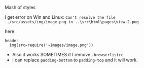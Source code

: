 Mash of styles

I get error on Win and Linux:
`Can't resolve the file ../src/assets/img/image.png in ..\src\html\pages\view-2.pug`

here: 
```pug
header
  img(src=require('~Images/image.png'))
```

- Also it works SOMETIMES if I remove `.browserlistrc`
- I can replace `padding-bottom` to `padding-top` and it will work.
